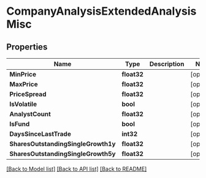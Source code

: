# CompanyAnalysisExtendedAnalysisMisc

## Properties

Name | Type | Description | Notes
------------ | ------------- | ------------- | -------------
**MinPrice** | **float32** |  | [optional] 
**MaxPrice** | **float32** |  | [optional] 
**PriceSpread** | **float32** |  | [optional] 
**IsVolatile** | **bool** |  | [optional] 
**AnalystCount** | **float32** |  | [optional] 
**IsFund** | **bool** |  | [optional] 
**DaysSinceLastTrade** | **int32** |  | [optional] 
**SharesOutstandingSingleGrowth1y** | **float32** |  | [optional] 
**SharesOutstandingSingleGrowth5y** | **float32** |  | [optional] 

[[Back to Model list]](../README.md#documentation-for-models) [[Back to API list]](../README.md#documentation-for-api-endpoints) [[Back to README]](../README.md)


